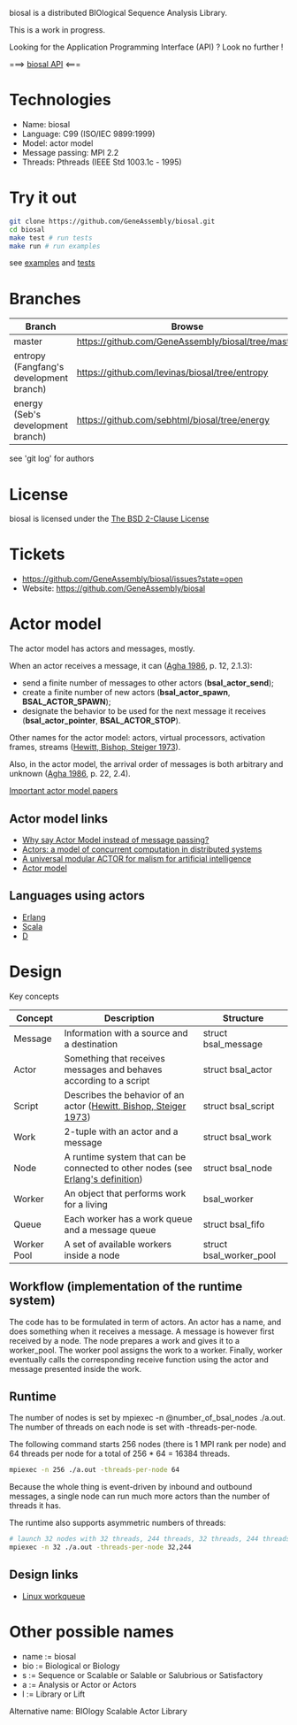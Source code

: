 biosal is a distributed BIOlogical Sequence Analysis Library.

This is a work in progress.

Looking for the Application Programming Interface (API) ? Look no further !

===> [biosal API](Documentation/API.md) <===

# Technologies

- Name: biosal
- Language: C99 (ISO/IEC 9899:1999)
- Model: actor model
- Message passing: MPI 2.2
- Threads: Pthreads (IEEE Std 1003.1c - 1995)

# Try it out

```bash
git clone https://github.com/GeneAssembly/biosal.git
cd biosal
make test # run tests
make run # run examples
```

see [examples](examples) and [tests](tests)

# Branches

Branch | Browse | HTTPS | SSH
--- | --- | --- | ---
 master | https://github.com/GeneAssembly/biosal/tree/master | https://github.com/GeneAssembly/biosal.git | git@github.com:GeneAssembly/biosal.git
 entropy (Fangfang's development branch) | https://github.com/levinas/biosal/tree/entropy | https://github.com/levinas/biosal.git | git@github.com:levinas/biosal.git
 energy (Seb's development branch) | https://github.com/sebhtml/biosal/tree/energy | https://github.com/sebhtml/biosal.git | git@github.com:sebhtml/biosal.git

see 'git log' for authors

# License

biosal is licensed under the [The BSD 2-Clause License](LICENSE.md)

# Tickets

- https://github.com/GeneAssembly/biosal/issues?state=open
- Website: https://github.com/GeneAssembly/biosal

# Actor model

The actor model has actors and messages, mostly.

When an actor receives a message, it can ([Agha 1986](http://dl.acm.org/citation.cfm?id=7929), p. 12, 2.1.3):

- send a finite number of messages to other actors (**bsal_actor_send**);
- create a finite number of new actors (**bsal_actor_spawn**, **BSAL_ACTOR_SPAWN**);
- designate the behavior to be used for the next message it receives (**bsal_actor_pointer**, **BSAL_ACTOR_STOP**).

Other names for the actor model: actors, virtual processors, activation frames, streams
([Hewitt, Bishop, Steiger 1973](http://dl.acm.org/citation.cfm?id=1624804)).

Also, in the actor model, the arrival order of messages is both arbitrary and unknown
([Agha 1986](http://dl.acm.org/citation.cfm?id=7929), p. 22, 2.4).

[Important actor model papers](Documentation/Actors.md)

## Actor model links

- [Why say Actor Model instead of message passing?](http://lambda-the-ultimate.org/node/4683)
- [Actors: a model of concurrent computation in distributed systems](http://dl.acm.org/citation.cfm?id=7929)
- [A universal modular ACTOR for malism for artificial intelligence](http://dl.acm.org/citation.cfm?id=1624804)
- [Actor model](http://en.wikipedia.org/wiki/Actor_model)

## Languages using actors

- [Erlang](http://www.erlang.org/)
- [Scala](http://www.scala-lang.org/)
- [D](http://dlang.org/)

# Design

Key concepts

| Concept | Description | Structure |
| --- | --- | --- |
| Message | Information with a source and a destination | struct bsal_message |
| Actor | Something that receives messages and behaves according to a script | struct bsal_actor |
| Script | Describes the behavior of an actor ([Hewitt, Bishop, Steiger 1973](http://citeseerx.ist.psu.edu/viewdoc/summary?doi=10.1.1.77.7898))| struct bsal_script |
| Work | 2-tuple with an actor and a message | struct bsal_work |
| Node | A runtime system that can be connected to other nodes (see [Erlang's definition](http://www.erlang.org/doc/reference_manual/distributed.html)) | struct bsal_node |
| Worker | An object that performs work for a living | bsal_worker |
| Queue | Each worker has a work queue and a message queue | struct bsal_fifo |
| Worker Pool | A set of available workers inside a node | struct bsal_worker_pool |

## Workflow (implementation of the runtime system)

The code has to be formulated in term of actors.
An actor has a name, and does something when it receives a message.
A message is however first received by a node. The node
prepares a work and gives it to a worker_pool. The worker pool
assigns the work to a worker. Finally, worker eventually calls
the corresponding receive function using the actor and message presented inside
the work.

## Runtime

The number of nodes is set by mpiexec -n @number_of_bsal_nodes ./a.out.
The number of threads on each node is set with -threads-per-node.

The following command starts 256 nodes (there is 1 MPI rank per
node) and 64 threads per node for a total of
256 * 64 = 16384 threads.

```bash
mpiexec -n 256 ./a.out -threads-per-node 64
```

Because the whole thing is event-driven by inbound and outbound messages,
a single node can run much more actors than the number of
threads it has.

The runtime also supports asymmetric numbers of threads:

```bash
# launch 32 nodes with 32 threads, 244 threads, 32 threads, 244 threads, and so on
mpiexec -n 32 ./a.out -threads-per-node 32,244
```

## Design links

- [Linux workqueue](https://www.kernel.org/doc/Documentation/workqueue.txt)

# Other possible names

- name := biosal
- bio := Biological or Biology
- s := Sequence or Scalable or Salable or Salubrious or Satisfactory
- a := Analysis or Actor or Actors
- l := Library or Lift

Alternative name: BIOlogy Scalable Actor Library
